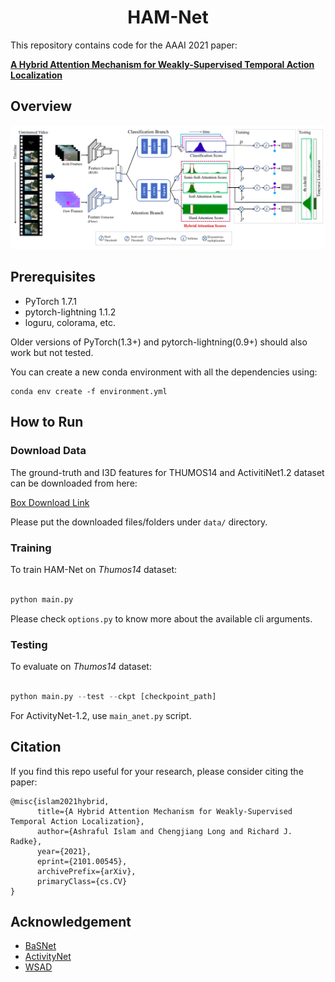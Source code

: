 <div align="center">    

# HAM-Net

</div>


This repository contains code for the AAAI 2021 paper: 

**[A Hybrid Attention Mechanism for Weakly-Supervised Temporal Action Localization](https://arxiv.org/abs/2101.00545)**

## Overview

<p align="center">
  <img src="data/hamnet_model.png" width="600">
</p>



## Prerequisites

- PyTorch 1.7.1 
- pytorch-lightning 1.1.2
- loguru, colorama, etc. 

Older versions of PyTorch(1.3+) and pytorch-lightning(0.9+) should also work but not tested. 

You can create a new conda environment with all the dependencies using:
```
conda env create -f environment.yml
```

## How to Run

### Download Data

The ground-truth and I3D features for THUMOS14 and ActivitiNet1.2 dataset can be downloaded from here:

[Box Download Link](https://rpi.box.com/s/hf6djlgs7vnl7a2oamjt0vkrig42pwho)

Please put the downloaded files/folders under `data/` directory.

### Training

To train HAM-Net on *Thumos14* dataset:

```python

python main.py
```

Please check `options.py` to know more about the available cli arguments.

### Testing

To evaluate on *Thumos14* dataset:

```python

python main.py --test --ckpt [checkpoint_path]
```

For ActivityNet-1.2, use `main_anet.py` script.


## Citation

If you find this repo useful for your research, please consider citing the paper:

```
@misc{islam2021hybrid,
      title={A Hybrid Attention Mechanism for Weakly-Supervised Temporal Action Localization}, 
      author={Ashraful Islam and Chengjiang Long and Richard J. Radke},
      year={2021},
      eprint={2101.00545},
      archivePrefix={arXiv},
      primaryClass={cs.CV}
}
``` 

## Acknowledgement

- [BaSNet](https://github.com/Pilhyeon/BaSNet-pytorch)
- [ActivityNet](https://github.com/activitynet/ActivityNet)
- [WSAD](https://github.com/asrafulashiq/wsad)